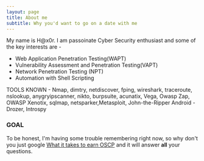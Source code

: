 ```yaml
---
layout: page
title: About me
subtitle: Why you'd want to go on a date with me
---
```


My name is H@x0r. I am passoinate Cyber Security enthusiast and some of the key interests are - 

*  Web Application Penetration Testing(WAPT)  
*  Vulnerability Assessment and Penetration Testing(VAPT)  
*  Network Penetration Testing (NPT)  
*  Automation with Shell Scripting

TOOLS KNOWN - 
Nmap, dimtry, netdiscover, fping, wireshark, traceroute, nslookup, anygryipscanner, nikto, burpsuite, acunatix, Vega, Owasp Zap, OWASP Xenotix, sqlmap, netsparker,Metasploit, John-the-Ripper
Android  - Drozer, Introspy

### GOAL

To be honest, I'm having some trouble remembering right now, so why don't you just google [What it takes to earn OSCP](https://www.google.com/search?ei=eDDNXtKqNfOf4-EPjZe86As&q=What+it+takes+to+earn+oscp&oq=What+it+takes+to+earn+oscp&gs_lcp=CgZwc3ktYWIQAzIECAAQRzIECAAQRzIECAAQRzIECAAQRzIECAAQRzIECAAQRzIECAAQRzIECAAQR1AAWABgi8wRaABwAXgAgAEAiAEAkgEAmAEAqgEHZ3dzLXdpeg&sclient=psy-ab&ved=0ahUKEwjSxoGH59HpAhXzzzgGHY0LD70Q4dUDCAw&uact=5) 
and it will answer **all** your questions.
